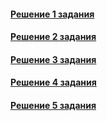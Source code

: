 #### [Решение 1 задания](YLabTask1/src)
#### [Решение 2 задания](YLabTask2/src)
#### [Решение 3 задания](YLabTask3/src/main/java)
#### [Решение 4 задания](YLabTask4/src/main/java/io/ylab/intensive/lesson04)
#### [Решение 5 задания](YLabTask5/src/main/java/io/ylab/intensive/lesson05)

